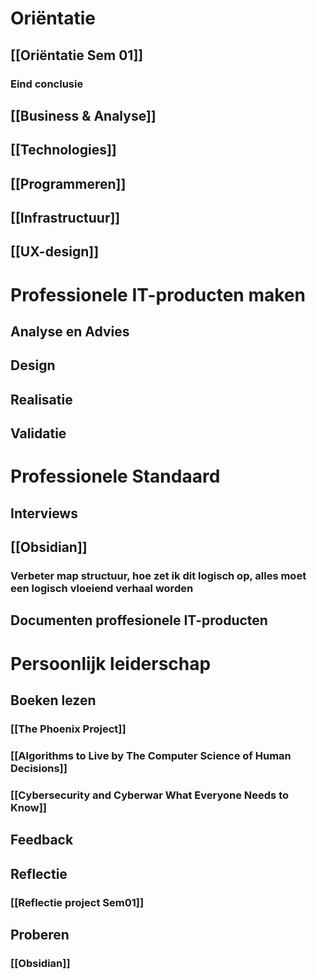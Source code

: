 # Oriëntatie
## [[Oriëntatie Sem 01]]
### Eind conclusie
## [[Business & Analyse]]
## [[Technologies]]
## [[Programmeren]]
## [[Infrastructuur]]
## [[UX-design]]

# Professionele IT-producten maken
## Analyse en Advies
## Design
### 
## Realisatie
## Validatie

# Professionele Standaard
## Interviews
## [[Obsidian]]
### Verbeter map structuur, hoe zet ik dit logisch op, alles moet een logisch vloeiend verhaal worden
## Documenten proffesionele IT-producten

# Persoonlijk leiderschap
## Boeken lezen
### [[The Phoenix Project]]
### [[Algorithms to Live by The Computer Science of Human Decisions]]
### [[Cybersecurity and Cyberwar What Everyone Needs to Know]]
## Feedback
## Reflectie
### [[Reflectie project Sem01]]
## Proberen
### [[Obsidian]]